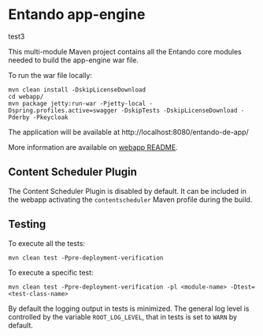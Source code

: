 # Entando app-engine

test3

This multi-module Maven project contains all the Entando core modules needed to build the app-engine war file.

To run the war file locally:

```
mvn clean install -DskipLicenseDownload
cd webapp/
mvn package jetty:run-war -Pjetty-local -Dspring.profiles.active=swagger -DskipTests -DskipLicenseDownload -Pderby -Pkeycloak
```

The application will be available at http://localhost:8080/entando-de-app/

More information are available on [webapp README](webapp/README.md).

## Content Scheduler Plugin

The Content Scheduler Plugin is disabled by default. It can be included in the webapp activating the `contentscheduler` Maven profile during the build.

## Testing

To execute all the tests:

```
mvn clean test -Ppre-deployment-verification
```

To execute a specific test:

```
mvn clean test -Ppre-deployment-verification -pl <module-name> -Dtest=<test-class-name>
```

By default the logging output in tests is minimized.
The general log level is controlled by the variable `ROOT_LOG_LEVEL`, that in tests is set to `WARN` by default.
